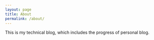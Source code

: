 ```yaml
---
layout: page
title: About
permalink: /about/
---
```


This is my technical blog, which includes the progress of personal blog.
